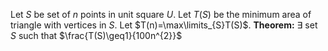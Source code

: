 

Let $S$ be set of $n$ points in unit square $U$. Let $T(S)$ be the minimum area of triangle with vertices in $S$. Let $T(n)=\max\limits_{S}T(S)$.
**Theorem:** $\exists$ set $S$ such that $\frac{T(S)\geq1}{100n^{2}}$